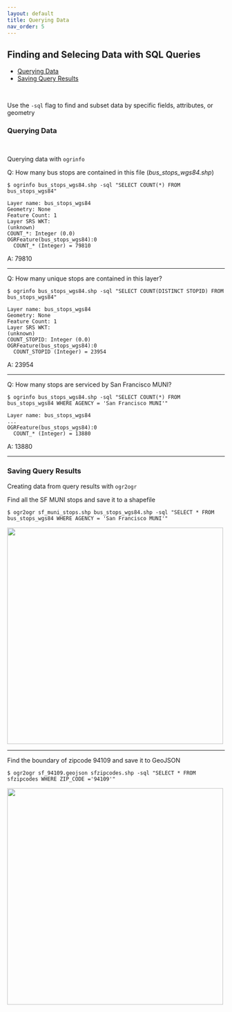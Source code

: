 ```yaml
---
layout: default
title: Querying Data
nav_order: 5
---
```


## Finding and Selecing Data with SQL Queries

* [Querying Data](#querying-data)
* [Saving Query Results](#saving-query-results)
<br/>

Use the `-sql` flag to find and subset data by specific fields, attributes, or geometry

### Querying Data
<br/>

Querying data with `ogrinfo`

Q: How many bus stops are contained in this file (_bus_stops_wgs84.shp_)

```
$ ogrinfo bus_stops_wgs84.shp -sql "SELECT COUNT(*) FROM bus_stops_wgs84"
```

```
Layer name: bus_stops_wgs84
Geometry: None
Feature Count: 1
Layer SRS WKT:
(unknown)
COUNT_*: Integer (0.0)
OGRFeature(bus_stops_wgs84):0
  COUNT_* (Integer) = 79810
```
A: 79810

___

Q: How many unique stops are contained in this layer?


```
$ ogrinfo bus_stops_wgs84.shp -sql "SELECT COUNT(DISTINCT STOPID) FROM bus_stops_wgs84"
```
```
Layer name: bus_stops_wgs84
Geometry: None
Feature Count: 1
Layer SRS WKT:
(unknown)
COUNT_STOPID: Integer (0.0)
OGRFeature(bus_stops_wgs84):0
  COUNT_STOPID (Integer) = 23954
```

A: 23954

___

Q: How many stops are serviced by San Francisco MUNI?

```
$ ogrinfo bus_stops_wgs84.shp -sql "SELECT COUNT(*) FROM bus_stops_wgs84 WHERE AGENCY = 'San Francisco MUNI'"
```

```
Layer name: bus_stops_wgs84
...
OGRFeature(bus_stops_wgs84):0
  COUNT_* (Integer) = 13880
```

A: 13880

___

### Saving Query Results

Creating data from query results with `ogr2ogr`

Find all the SF MUNI stops and save it to a shapefile

```
$ ogr2ogr sf_muni_stops.shp bus_stops_wgs84.shp -sql "SELECT * FROM bus_stops_wgs84 WHERE AGENCY = 'San Francisco MUNI'"
```
<img src="https://raw.githubusercontent.com/kimdurante/intro-to-gdal/master/images/sfmuni.png" width="500">

___

Find the boundary of zipcode 94109 and save it to GeoJSON

```
$ ogr2ogr sf_94109.geojson sfzipcodes.shp -sql "SELECT * FROM sfzipcodes WHERE ZIP_CODE ='94109'"
```
<img src="https://raw.githubusercontent.com/kimdurante/intro-to-gdal/master/images/94109.png" width="500">
